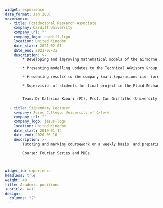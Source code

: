 ```yaml
---
widget: experience
date_format: Jan 2006
experience:
  - title: Postdoctoral Research Associate
    company: Cardiff University
    company_url: ""
    company_logo: cardiff-logo
    location: United Kingdom
    date_start: 2021-02-01
    date_end: 2021-05-31
    description: >-
        * Developing and improving mathematical models of the airborne transmission of COVID-19 indoors.

        * Presenting modelling updates to the Technical Advisory Group of the Welsh Government (project sponsor). 

        * Presenting results to the company Smart Separations Ltd. (project sponsor).

        * Supervision of students for final project in the Fluid Mechanics course.


        Team: Dr Katerina Kaouri (PI), Prof. Ian Griffiths (University of Oxford), Dr Aaron English (PDRA), Dr Alexander Pretty (PDRA), and Zechariah Lau.
        
  - title: Stipendary Lecturer
    company: Jesus College, University of Oxford
    company_url: ""
    company_logo: jesus-logo
    location: United Kingdom
    date_start: 2019-01-14
    date_end: 2020-08-16
    description: >-
        Tutoring and marking coursework on a weekly basis, and preparing revision materials for undergraduate students at Jesus College, University of Oxford. 
        
        Course: Fourier Series and PDEs.
        
   

widget_id: experience
headless: true
weight: 40
title: Academic positions
subtitle: null
design:
  columns: "2"
---
```

